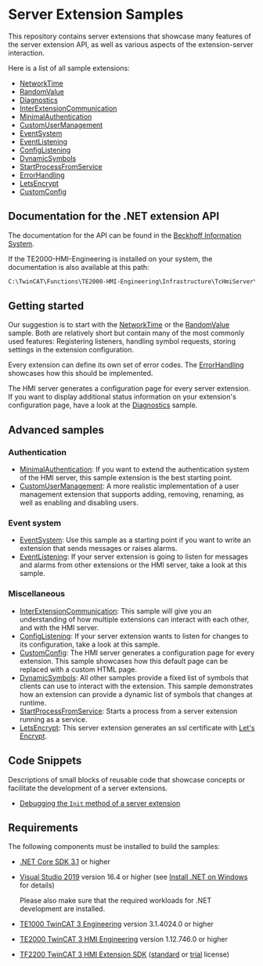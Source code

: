 # Server Extension Samples

This repository contains server extensions that showcase many features of the
server extension API, as well as various aspects of the extension-server
interaction.

Here is a list of all sample extensions:

- [NetworkTime](Extensions/NetworkTime/)
- [RandomValue](Extensions/RandomValue/)
- [Diagnostics](Extensions/Diagnostics/)
- [InterExtensionCommunication](Extensions/InterExtensionCommunication/)
- [MinimalAuthentication](Extensions/MinimalAuthentication/)
- [CustomUserManagement](Extensions/CustomUserManagement/)
- [EventSystem](Extensions/EventSystem/)
- [EventListening](Extensions/EventListening/)
- [ConfigListening](Extensions/ConfigListening/)
- [DynamicSymbols](Extensions/DynamicSymbols/)
- [StartProcessFromService](Extensions/StartProcessFromService/README.md)
- [ErrorHandling](Extensions/ErrorHandling/)
- [LetsEncrypt](Extensions/LetsEncrypt/)
- [CustomConfig](Extensions/CustomConfig/)

## Documentation for the .NET extension API

The documentation for the API can be found in the
[Beckhoff Information System](https://infosys.beckhoff.com/index.php?content=../content/1031/te2000_tc3_hmi_engineering/10591698827.html&id=7157243092038441902).

If the TE2000-HMI-Engineering is installed on your system, the documentation is
also available at this path:

```txt
C:\TwinCAT\Functions\TE2000-HMI-Engineering\Infrastructure\TcHmiServer\docs\TcHmiSrvExtNet.Core.Documentation.chm
```

## Getting started

Our suggestion is to start with the
[NetworkTime](Extensions/NetworkTime/) or the
[RandomValue](Extensions/RandomValue/) sample.
Both are relatively short but contain many of the most commonly used features:
Registering listeners, handling symbol requests, storing settings in the
extension configuration.

Every extension can define its own set of error codes. The
[ErrorHandling](Extensions/ErrorHandling/) showcases how this should be
implemented.

The HMI server generates a configuration page for every server extension. If
you want to display additional status information on your extension's
configuration page, have a look at the
[Diagnostics](Extensions/Diagnostics/) sample.

## Advanced samples

### **Authentication**

- [MinimalAuthentication](Extensions/MinimalAuthentication/): If you
want to extend the authentication system of the HMI server, this sample
extension is the best starting point.
- [CustomUserManagement](Extensions/CustomUserManagement/): A more
realistic implementation of a user management extension that supports adding,
removing, renaming, as well as enabling and disabling users.

### **Event system**

- [EventSystem](Extensions/EventSystem/): Use this sample as a
starting point if you want to write an extension that sends messages or raises
alarms.
- [EventListening](Extensions/EventListening/): If your server
extension is going to listen for messages and alarms from other extensions or
the HMI server, take a look at this sample.

### **Miscellaneous**

- [InterExtensionCommunication](Extensions/InterExtensionCommunication/):
This sample will give you an understanding of how multiple extensions can
interact with each other, and with the HMI server.
- [ConfigListening](Extensions/ConfigListening/): If your server
extension wants to listen for changes to its configuration, take a look at this
sample.
- [CustomConfig](Extensions/CustomConfig/): The HMI server generates a
configuration page for every extension. This sample showcases how this default
page can be replaced with a custom HTML page.
- [DynamicSymbols](Extensions/DynamicSymbols/): All other samples
provide a fixed list of symbols that clients can use to interact with the
extension. This sample demonstrates how an extension can provide a dynamic list
of symbols that changes at runtime.
- [StartProcessFromService](Extensions/StartProcessFromService/README.md):
Starts a process from a server extension running as a service.
- [LetsEncrypt](Extensions/LetsEncrypt/): This server extension generates
an ssl certificate with [Let's Encrypt](https://letsencrypt.org/).

## Code Snippets

Descriptions of small blocks of reusable code that showcase concepts or
facilitate the development of a server extensions.

- [Debugging the `Init` method of a server extension](Snippets/DebuggingInit.md)

## Requirements

The following components must be installed to build the samples:

- [.NET Core SDK 3.1](https://dotnet.microsoft.com/download/dotnet) or higher

- [Visual Studio 2019](https://visualstudio.microsoft.com/downloads/?utm_medium=microsoft&utm_source=docs.microsoft.com&utm_campaign=button+cta&utm_content=download+vs2019)
version 16.4 or higher (see
[Install .NET on Windows](https://docs.microsoft.com/en-us/dotnet/core/install/windows?tabs=net50#install-with-visual-studio)
for details)

  Please also make sure that the required workloads for .NET development are
  installed.

- [TE1000 TwinCAT 3 Engineering](https://www.beckhoff.com/en-en/products/automation/twincat/te1xxx-twincat-3-engineering/te1000.html)
version 3.1.4024.0 or higher

- [TE2000 TwinCAT 3 HMI Engineering](https://www.beckhoff.com/en-en/products/automation/twincat/te1xxx-twincat-3-engineering/te2000.html)
version 1.12.746.0 or higher

- [TF2200 TwinCAT 3 HMI Extension SDK](https://www.beckhoff.com/en-en/products/automation/twincat/tfxxxx-twincat-3-functions/tf2xxx-tc3-hmi/tf2200.html)
([standard](https://infosys.beckhoff.com/english.php?content=../content/1033/tc3_licensing/3510308491.html) or
[trial](https://infosys.beckhoff.com/content/1033/tc3_licensing/3510308491.html?id=3407725140381911891) license)

